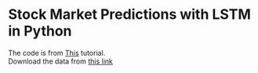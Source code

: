 # Stock Market Predictions with LSTM in Python
The code is from [This](https://www.datacamp.com/community/tutorials/lstm-python-stock-market) tutorial. 
<br>
Download the data from [this link](https://www.kaggle.com/borismarjanovic/price-volume-data-for-all-us-stocks-etfs)
